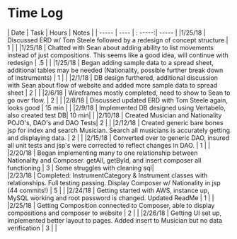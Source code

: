 # Time Log

| Date | Task | Hours | Notes |
| -----  |  ---- |    : -----:|   ----- |
|1/25/18 | Discussed ERD w/ Tom Steele followed by a redesign of concept structure | 1 | |
|1/25/18 | Chatted with Sean about adding ability to list movements instead of just compositions. This seems like a good idea, will continue with redesign | .5 | |
|1/25/18 | Began adding sample data to a spread sheet, additional tables may be needed (Nationality, possible further break down of Instruments) | 1 | |
|2/1/18  | DB design furthered, additional discussion with Sean about flow of website and added more sample data to spread sheet | 2 | |
|2/6/18  | Wireframes mostly completed, need to show to Sean to go over flow. | 2 | |
|2/8/18  | Discussed updated ERD with Tom Steele again, looks good | 15 min | |
|2/9/18  | Implemented DB designed using Vertabelo, also created test DB| 10 min| |
|2/10/18 | Created Musician and Nationality POJO's, DAO's and DAO Tests| 2 | |
|2/12/18 | Created generic bare bones jsp for index and search Musician. Search all musicians is accurately getting and displaying data. | 2 | |
|2/15/18 | Converted over to generic DAO, insured all unit tests and jsp's were corrected to reflect changes in DAO. | 1 | |
|2/20/18 | Began implementing many to one relationship between Nationality and Composer. getAll, getById, and insert composer all functioning | 3 | Some struggles with cleaning sql|  
|2/23/18 | Completed: InstrumentCategory & Instrument classes with relationships. Full testing passing. Display Composer w/ Nationality in jsp (44 commits!) | 5 | |
|2/24/18 | Getting started with AWS, instance up, MySQL working and root password is changed. Updated ReadMe | 1 | |
|2/25/18 | Getting Composition connected to Composer, able to display compositions and composer to website | 2 | |
|2/26/18 | Getting UI set up, implemented better layout to pages. Added insert to Musician but no data verification | 3 | |